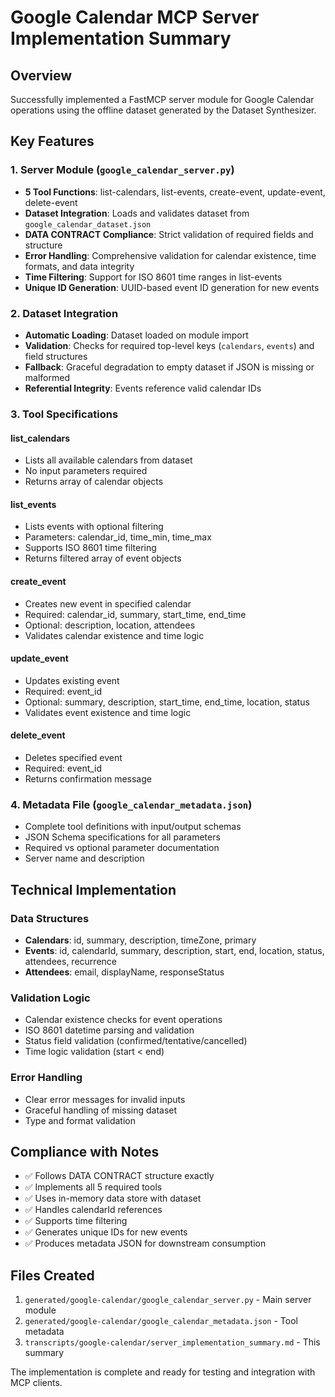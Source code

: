 # Google Calendar MCP Server Implementation Summary

## Overview
Successfully implemented a FastMCP server module for Google Calendar operations using the offline dataset generated by the Dataset Synthesizer.

## Key Features

### 1. Server Module (`google_calendar_server.py`)
- **5 Tool Functions**: list-calendars, list-events, create-event, update-event, delete-event
- **Dataset Integration**: Loads and validates dataset from `google_calendar_dataset.json`
- **DATA CONTRACT Compliance**: Strict validation of required fields and structure
- **Error Handling**: Comprehensive validation for calendar existence, time formats, and data integrity
- **Time Filtering**: Support for ISO 8601 time ranges in list-events
- **Unique ID Generation**: UUID-based event ID generation for new events

### 2. Dataset Integration
- **Automatic Loading**: Dataset loaded on module import
- **Validation**: Checks for required top-level keys (`calendars`, `events`) and field structures
- **Fallback**: Graceful degradation to empty dataset if JSON is missing or malformed
- **Referential Integrity**: Events reference valid calendar IDs

### 3. Tool Specifications

#### list_calendars
- Lists all available calendars from dataset
- No input parameters required
- Returns array of calendar objects

#### list_events
- Lists events with optional filtering
- Parameters: calendar_id, time_min, time_max
- Supports ISO 8601 time filtering
- Returns filtered array of event objects

#### create_event
- Creates new event in specified calendar
- Required: calendar_id, summary, start_time, end_time
- Optional: description, location, attendees
- Validates calendar existence and time logic

#### update_event
- Updates existing event
- Required: event_id
- Optional: summary, description, start_time, end_time, location, status
- Validates event existence and time logic

#### delete_event
- Deletes specified event
- Required: event_id
- Returns confirmation message

### 4. Metadata File (`google_calendar_metadata.json`)
- Complete tool definitions with input/output schemas
- JSON Schema specifications for all parameters
- Required vs optional parameter documentation
- Server name and description

## Technical Implementation

### Data Structures
- **Calendars**: id, summary, description, timeZone, primary
- **Events**: id, calendarId, summary, description, start, end, location, status, attendees, recurrence
- **Attendees**: email, displayName, responseStatus

### Validation Logic
- Calendar existence checks for event operations
- ISO 8601 datetime parsing and validation
- Status field validation (confirmed/tentative/cancelled)
- Time logic validation (start < end)

### Error Handling
- Clear error messages for invalid inputs
- Graceful handling of missing dataset
- Type and format validation

## Compliance with Notes
- ✅ Follows DATA CONTRACT structure exactly
- ✅ Implements all 5 required tools
- ✅ Uses in-memory data store with dataset
- ✅ Handles calendarId references
- ✅ Supports time filtering
- ✅ Generates unique IDs for new events
- ✅ Produces metadata JSON for downstream consumption

## Files Created
1. `generated/google-calendar/google_calendar_server.py` - Main server module
2. `generated/google-calendar/google_calendar_metadata.json` - Tool metadata
3. `transcripts/google-calendar/server_implementation_summary.md` - This summary

The implementation is complete and ready for testing and integration with MCP clients.